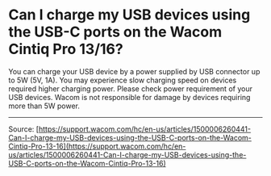 # Can I charge my USB devices using the USB-C ports on the Wacom Cintiq Pro 13/16?

You can charge your USB device by a power supplied by USB connector up to 5W (5V, 1A). You may experience slow charging speed on devices required higher charging power. Please check power requirement of your USB devices. Wacom is not responsible for damage by devices requiring more than 5W power.

---
Source: [https://support.wacom.com/hc/en-us/articles/1500006260441-Can-I-charge-my-USB-devices-using-the-USB-C-ports-on-the-Wacom-Cintiq-Pro-13-16](https://support.wacom.com/hc/en-us/articles/1500006260441-Can-I-charge-my-USB-devices-using-the-USB-C-ports-on-the-Wacom-Cintiq-Pro-13-16)
